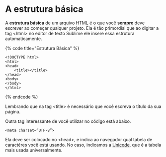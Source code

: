 # A estrutura básica

A **estrutura básica** de um arquivo HTML é o que você **sempre** deve escrever ao começar qualquer projeto. Ela é tão primordial que ao digitar a tag &lt;html&gt; no editor de texto Sublime ele insere essa estrutura automaticamente.

{% code title="Estrutura Básica" %}
```markup
<!DOCTYPE html>
<html>
<head>
    <title></title>
</head>
<body>
</body>
</html>
```
{% endcode %}

Lembrando que na tag &lt;title&gt; é necessário que você escreva o título da sua página.

Outra tag interessante de você utilizar no código está abaixo.

```markup
<meta charset=”UTF-8”>
```

Ela deve ser colocado no &lt;head&gt;, e indica ao navegador qual tabela de caractéres você está usando. No caso, indicamos a [Unicode](https://home.unicode.org/), que é a tabela mais usada universalmente. 

